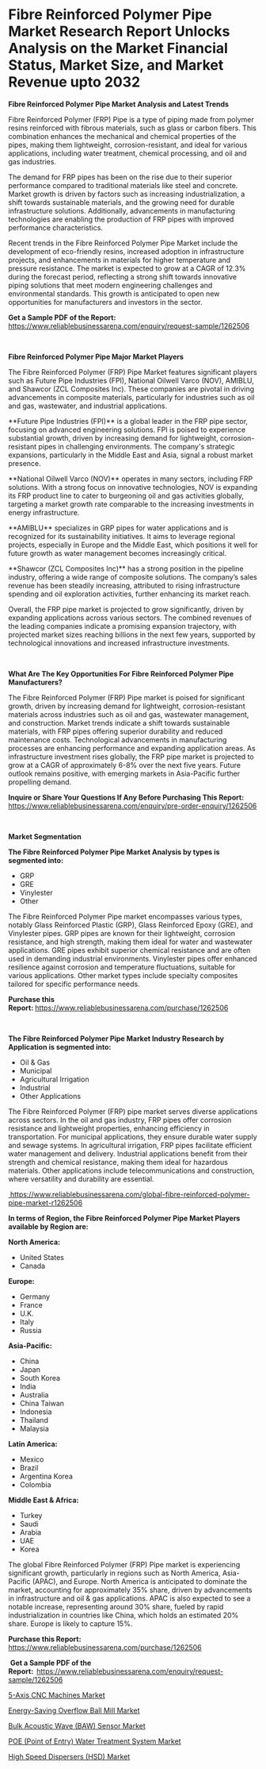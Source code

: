 <p><h1>Fibre Reinforced Polymer Pipe Market Research Report Unlocks Analysis on the Market Financial Status, Market Size, and Market Revenue upto 2032</h1></p><p><strong>Fibre Reinforced Polymer Pipe Market Analysis and Latest Trends</strong></p>
<p><p>Fibre Reinforced Polymer (FRP) Pipe is a type of piping made from polymer resins reinforced with fibrous materials, such as glass or carbon fibers. This combination enhances the mechanical and chemical properties of the pipes, making them lightweight, corrosion-resistant, and ideal for various applications, including water treatment, chemical processing, and oil and gas industries. </p><p>The demand for FRP pipes has been on the rise due to their superior performance compared to traditional materials like steel and concrete. Market growth is driven by factors such as increasing industrialization, a shift towards sustainable materials, and the growing need for durable infrastructure solutions. Additionally, advancements in manufacturing technologies are enabling the production of FRP pipes with improved performance characteristics.</p><p>Recent trends in the Fibre Reinforced Polymer Pipe Market include the development of eco-friendly resins, increased adoption in infrastructure projects, and enhancements in materials for higher temperature and pressure resistance. The market is expected to grow at a CAGR of 12.3% during the forecast period, reflecting a strong shift towards innovative piping solutions that meet modern engineering challenges and environmental standards. This growth is anticipated to open new opportunities for manufacturers and investors in the sector.</p></p>
<p><strong>Get a Sample PDF of the Report:&nbsp;</strong> <a href="https://www.reliablebusinessarena.com/enquiry/request-sample/1262506?utm_campaign=2175&utm_medium=2&utm_source=Github&utm_content=ia&utm_term=28022025&utm_id=fibre-reinforced-polymer-pipe">https://www.reliablebusinessarena.com/enquiry/request-sample/1262506</a></p>
<p>&nbsp;</p>
<p><strong>Fibre Reinforced Polymer Pipe Major Market Players</strong></p>
<p><p>The Fibre Reinforced Polymer (FRP) Pipe Market features significant players such as Future Pipe Industries (FPI), National Oilwell Varco (NOV), AMIBLU, and Shawcor (ZCL Composites Inc). These companies are pivotal in driving advancements in composite materials, particularly for industries such as oil and gas, wastewater, and industrial applications.</p><p>**Future Pipe Industries (FPI)** is a global leader in the FRP pipe sector, focusing on advanced engineering solutions. FPI is poised to experience substantial growth, driven by increasing demand for lightweight, corrosion-resistant pipes in challenging environments. The company's strategic expansions, particularly in the Middle East and Asia, signal a robust market presence.</p><p>**National Oilwell Varco (NOV)** operates in many sectors, including FRP solutions. With a strong focus on innovative technologies, NOV is expanding its FRP product line to cater to burgeoning oil and gas activities globally, targeting a market growth rate comparable to the increasing investments in energy infrastructure.</p><p>**AMIBLU** specializes in GRP pipes for water applications and is recognized for its sustainability initiatives. It aims to leverage regional projects, especially in Europe and the Middle East, which positions it well for future growth as water management becomes increasingly critical.</p><p>**Shawcor (ZCL Composites Inc)** has a strong position in the pipeline industry, offering a wide range of composite solutions. The company’s sales revenue has been steadily increasing, attributed to rising infrastructure spending and oil exploration activities, further enhancing its market reach.</p><p>Overall, the FRP pipe market is projected to grow significantly, driven by expanding applications across various sectors. The combined revenues of the leading companies indicate a promising expansion trajectory, with projected market sizes reaching billions in the next few years, supported by technological innovations and increased infrastructure investments.</p></p>
<p>&nbsp;</p>
<p><strong>What Are The Key Opportunities For Fibre Reinforced Polymer Pipe Manufacturers?</strong></p>
<p><p>The Fibre Reinforced Polymer (FRP) Pipe market is poised for significant growth, driven by increasing demand for lightweight, corrosion-resistant materials across industries such as oil and gas, wastewater management, and construction. Market trends indicate a shift towards sustainable materials, with FRP pipes offering superior durability and reduced maintenance costs. Technological advancements in manufacturing processes are enhancing performance and expanding application areas. As infrastructure investment rises globally, the FRP pipe market is projected to grow at a CAGR of approximately 6-8% over the next five years. Future outlook remains positive, with emerging markets in Asia-Pacific further propelling demand.</p></p>
<p><strong>Inquire or Share Your Questions If Any Before Purchasing This Report:</strong> <a href="https://www.reliablebusinessarena.com/enquiry/pre-order-enquiry/1262506?utm_campaign=2175&utm_medium=2&utm_source=Github&utm_content=ia&utm_term=28022025&utm_id=fibre-reinforced-polymer-pipe">https://www.reliablebusinessarena.com/enquiry/pre-order-enquiry/1262506</a></p>
<p>&nbsp;</p>
<p><strong>Market Segmentation</strong></p>
<p><strong>The Fibre Reinforced Polymer Pipe Market Analysis by types is segmented into:</strong></p>
<p><ul><li>GRP</li><li>GRE</li><li>Vinylester</li><li>Other</li></ul></p>
<p><p>The Fibre Reinforced Polymer Pipe market encompasses various types, notably Glass Reinforced Plastic (GRP), Glass Reinforced Epoxy (GRE), and Vinylester pipes. GRP pipes are known for their lightweight, corrosion resistance, and high strength, making them ideal for water and wastewater applications. GRE pipes exhibit superior chemical resistance and are often used in demanding industrial environments. Vinylester pipes offer enhanced resilience against corrosion and temperature fluctuations, suitable for various applications. Other market types include specialty composites tailored for specific performance needs.</p></p>
<p><strong>Purchase this Report:&nbsp;</strong><a href="https://www.reliablebusinessarena.com/purchase/1262506?utm_campaign=2175&utm_medium=2&utm_source=Github&utm_content=ia&utm_term=28022025&utm_id=fibre-reinforced-polymer-pipe">https://www.reliablebusinessarena.com/purchase/1262506</a></p>
<p>&nbsp;</p>
<p><strong>The Fibre Reinforced Polymer Pipe Market Industry Research by Application is segmented into:</strong></p>
<p><ul><li>Oil & Gas</li><li>Municipal</li><li>Agricultural Irrigation</li><li>Industrial</li><li>Other Applications</li></ul></p>
<p><p>The Fibre Reinforced Polymer (FRP) pipe market serves diverse applications across sectors. In the oil and gas industry, FRP pipes offer corrosion resistance and lightweight properties, enhancing efficiency in transportation. For municipal applications, they ensure durable water supply and sewage systems. In agricultural irrigation, FRP pipes facilitate efficient water management and delivery. Industrial applications benefit from their strength and chemical resistance, making them ideal for hazardous materials. Other applications include telecommunications and construction, where versatility and durability are essential.</p></p>
<p><a href="https://www.reliablebusinessarena.com/global-fibre-reinforced-polymer-pipe-market-r1262506?utm_campaign=2175&utm_medium=2&utm_source=Github&utm_content=ia&utm_term=28022025&utm_id=fibre-reinforced-polymer-pipe">&nbsp;https://www.reliablebusinessarena.com/global-fibre-reinforced-polymer-pipe-market-r1262506</a></p>
<p><strong>In terms of Region, the Fibre Reinforced Polymer Pipe Market Players available by Region are:</strong></p>
<p>
    <p> <strong> North America: </strong>
        <ul>
            <li>United States</li>
            <li>Canada</li>
        </ul>
        </p> 
    <p> <strong> Europe: </strong>
        <ul>
            <li>Germany</li>
            <li>France</li>
            <li>U.K.</li>
            <li>Italy</li>
            <li>Russia</li>
        </ul>
        </p> 
    <p> <strong> Asia-Pacific: </strong>
        <ul>
            <li>China</li>
            <li>Japan</li>
            <li>South Korea</li>
            <li>India</li>
            <li>Australia</li>
            <li>China Taiwan</li>
            <li>Indonesia</li>
            <li>Thailand</li>
            <li>Malaysia</li>
        </ul>
        </p> 
    <p> <strong> Latin America: </strong>
        <ul>
            <li>Mexico</li>
            <li>Brazil</li>
            <li>Argentina Korea</li>
            <li>Colombia</li>
        </ul>
        </p> 
    <p> <strong> Middle East & Africa: </strong>
        <ul>
            <li>Turkey</li>
            <li>Saudi</li>
            <li>Arabia</li>
            <li>UAE</li>
            <li>Korea</li>
        </ul>
    </p>
    </p>
<p><p>The global Fibre Reinforced Polymer (FRP) Pipe market is experiencing significant growth, particularly in regions such as North America, Asia-Pacific (APAC), and Europe. North America is anticipated to dominate the market, accounting for approximately 35% share, driven by advancements in infrastructure and oil & gas applications. APAC is also expected to see a notable increase, representing around 30% share, fueled by rapid industrialization in countries like China, which holds an estimated 20% share. Europe is likely to capture 15%.</p></p>
<p><strong>Purchase this Report: </strong><a href="https://www.reliablebusinessarena.com/purchase/1262506?utm_campaign=2175&utm_medium=2&utm_source=Github&utm_content=ia&utm_term=28022025&utm_id=fibre-reinforced-polymer-pipe">https://www.reliablebusinessarena.com/purchase/1262506</a></p>
<p>&nbsp;<strong>Get a Sample PDF of the Report:&nbsp;&nbsp;</strong><a href="https://www.reliablebusinessarena.com/enquiry/request-sample/1262506?utm_campaign=2175&utm_medium=2&utm_source=Github&utm_content=ia&utm_term=28022025&utm_id=fibre-reinforced-polymer-pipe">https://www.reliablebusinessarena.com/enquiry/request-sample/1262506</a></p>
<p><strong></strong></p>
<p><p><a href="https://github.com/nibbsmantji/Market-Research-Report-List-1/blob/main/5-axis-cnc-machines-market.md?utm_campaign=2175&utm_medium=2&utm_source=Github&utm_content=ia&utm_term=28022025&utm_id=fibre-reinforced-polymer-pipe">5-Axis CNC Machines Market</a></p><p><a href="https://github.com/djibenesha/Market-Research-Report-List-1/blob/main/energy-saving-overflow-ball-mill-market.md?utm_campaign=2175&utm_medium=2&utm_source=Github&utm_content=ia&utm_term=28022025&utm_id=fibre-reinforced-polymer-pipe">Energy-Saving Overflow Ball Mill Market</a></p><p><a href="https://github.com/cobinaydin13/Market-Research-Report-List-1/blob/main/bulk-acoustic-wave-baw-sensor-market.md?utm_campaign=2175&utm_medium=2&utm_source=Github&utm_content=ia&utm_term=28022025&utm_id=fibre-reinforced-polymer-pipe">Bulk Acoustic Wave (BAW) Sensor Market</a></p><p><a href="https://github.com/osamhcombre/Market-Research-Report-List-1/blob/main/poe-point-of-entry-water-treatment-system-market.md?utm_campaign=2175&utm_medium=2&utm_source=Github&utm_content=ia&utm_term=28022025&utm_id=fibre-reinforced-polymer-pipe">POE (Point of Entry) Water Treatment System Market</a></p><p><a href="https://github.com/leehihkl/Market-Research-Report-List-1/blob/main/high-speed-dispersers-hsd-market.md?utm_campaign=2175&utm_medium=2&utm_source=Github&utm_content=ia&utm_term=28022025&utm_id=fibre-reinforced-polymer-pipe">High Speed Dispersers (HSD) Market</a></p></p>